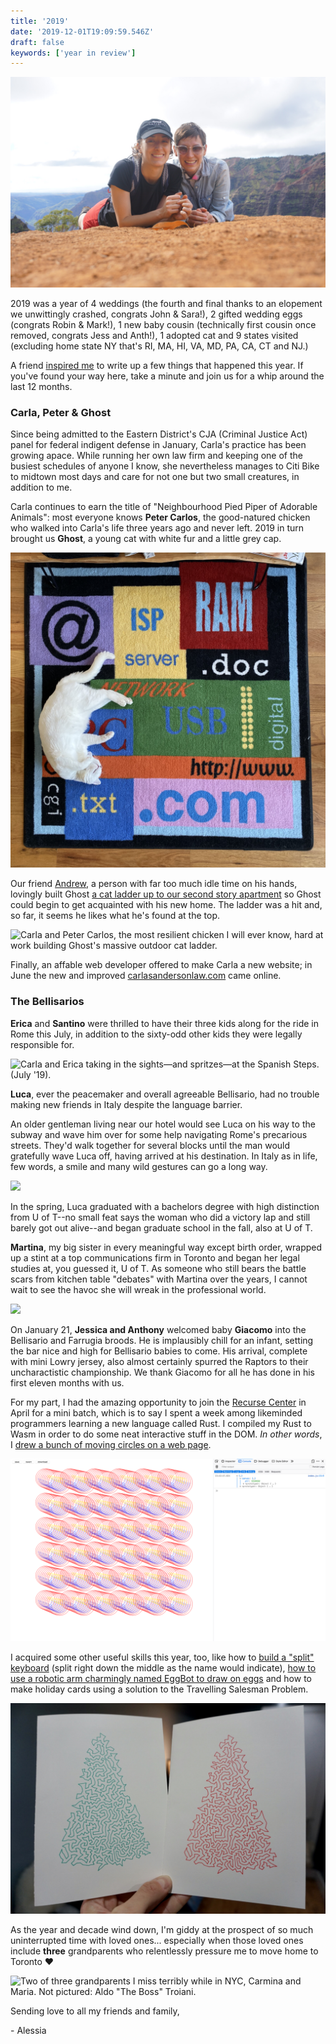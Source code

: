 ```yaml
---
title: '2019'
date: '2019-12-01T19:09:59.546Z'
draft: false
keywords: ['year in review']
---
```


![Taking a hike around the "Grand Canyon of the Pacific" in Waimea Canyon State Park, Kaua'i (Feb '19).](carlAless1.jpg)

2019 was a year of 4 weddings (the fourth and final thanks to an elopement we unwittingly crashed, congrats John & Sara!), 2 gifted wedding eggs (congrats Robin & Mark!), 1 new baby cousin (technically first cousin once removed, congrats Jess and Anth!), 1 adopted cat and 9 states visited (excluding home state NY that's RI, MA, HI, VA, MD, PA, CA, CT and NJ.)

A friend [inspired me](https://www.alxmnn.com/) to write up a few things that happened this year. If you've found your way here, take a minute and join us for a whip around the last 12 months.

### Carla, Peter & Ghost

Since being admitted to the Eastern District's CJA (Criminal Justice Act) panel for federal indigent defense in January, Carla's practice has been growing apace. While running her own law firm and keeping one of the busiest schedules of anyone I know, she nevertheless manages to Citi Bike to midtown most days and care for not one but two small creatures, in addition to me.

Carla continues to earn the title of "Neighbourhood Pied Piper of Adorable Animals": most everyone knows **Peter Carlos**, the good-natured chicken who walked into Carla's life three years ago and never left. 2019 in turn brought us **Ghost**, a young cat with white fur and a little grey cap.

![Our equal parts sweet and mischievous cat, Ghost.](ghost.jpg)

Our friend [Andrew](https://law-mf.com/), a person with far too much idle time on his hands, lovingly built Ghost [a cat ladder up to our second story apartment](https://twitter.com/alessbell/status/1186300433633075201) so Ghost could begin to get acquainted with his new home. The ladder was a hit and, so far, it seems he likes what he's found at the top.

![Carla and Peter Carlos, the most resilient chicken I will ever know, hard at work building Ghost's massive outdoor cat ladder.](carl.jpg)

Finally, an affable web developer offered to make Carla a new website; in June the new and improved [carlasandersonlaw.com](https://carlasandersonlaw.com) came online.

### The Bellisarios

**Erica** and **Santino** were thrilled to have their three kids along for the ride in Rome this July, in addition to the sixty-odd other kids they were legally responsible for.

![Carla and Erica taking in the sights—and spritzes—at the Spanish Steps. (July '19).](ericaCarl1.jpg)

**Luca**, ever the peacemaker and overall agreeable Bellisario, had no trouble making new friends in Italy despite the language barrier.

An older gentleman living near our hotel would see Luca on his way to the subway and wave him over for some help navigating Rome's precarious streets. They'd walk together for several blocks until the man would gratefully wave Luca off, having arrived at his destination. In Italy as in life, few words, a smile and many wild gestures can go a long way.

![](luca1.jpg)

In the spring, Luca graduated with a bachelors degree with high distinction from U of T--no small feat says the woman who did a victory lap and still barely got out alive--and began graduate school in the fall, also at U of T.

**Martina**, my big sister in every meaningful way except birth order, wrapped up a stint at a top communications firm in Toronto and began her legal studies at, you guessed it, U of T. As someone who still bears the battle scars from kitchen table "debates" with Martina over the years, I cannot wait to see the havoc she will wreak in the professional world.

![](giacomo.jpg)

On January 21, **Jessica and Anthony** welcomed baby **Giacomo** into the Bellisario and Farrugia broods. He is implausibly chill for an infant, setting the bar nice and high for Bellisario babies to come. His arrival, complete with mini Lowry jersey, also almost certainly spurred the Raptors to their uncharactistic championship. We thank Giacomo for all he has done in his first eleven months with us.

For my part, I had the amazing opportunity to join the [Recurse Center](https://recurse.com) in April for a mini batch, which is to say I spent a week among likeminded programmers learning a new language called Rust. I compiled my Rust to Wasm in order to do some neat interactive stuff in the DOM. _In other words_, I [drew a bunch of moving circles on a web page](https://happy-faces.glitch.me).

![](circles.png)

I acquired some other useful skills this year, too, like how to [build a "split" keyboard](https://twitter.com/alessbell/status/1122223104451928064) (split right down the middle as the name would indicate), [how to use a robotic arm charmingly named EggBot to draw on eggs](https://twitter.com/alessbell/status/1155525840882536451) and how to make holiday cards using a solution to the Travelling Salesman Problem.

![](TSP.jpg)

As the year and decade wind down, I'm giddy at the prospect of so much uninterrupted time with loved ones... especially when those loved ones include **three** grandparents who relentlessly pressure me to move home to Toronto ❤️

![Two of three grandparents I miss terribly while in NYC, Carmina and Maria. Not pictured: Aldo "The Boss" Troiani.](theNonnas.jpg)

Sending love to all my friends and family,

\- Alessia
